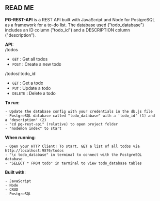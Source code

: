 ## READ ME

**PG-REST-API** is a REST API built with JavaScript and Node for PostgreSQL as a framework for a to-do list. The database used ("todo_database") includes an ID column ("todo_id") and a DESCRIPTION column ("description").

**API:**
<br>
/todos
- ```GET``` : Get all todos
- ```POST``` : Create a new todo

/todos/:todo_id
- ```GET``` : Get a todo
- ```PUT``` : Update a todo
- ```DELETE``` : Delete a todo

**To run**:
```
- Update the database config with your credentials in the db.js file
- PostgreSQL database called "todo_database" with a 'todo_id' (1) and a 'description' (2)
- "cd pg-rest-api" (relative) to open project folder
- "nodemon index" to start
```

**When running**:
```
- Open your HTTP Client! To start, GET a list of all todos via http://localhost:9876/todos
- "\c todo_database" in terminal to connect with the PostgreSQL database
- "SELECT * FROM todo" in terminal to view todo_database tables
```

**Built with**:
```
- JavaScript
- Node
- CRUD
- PostgreSQL
```
